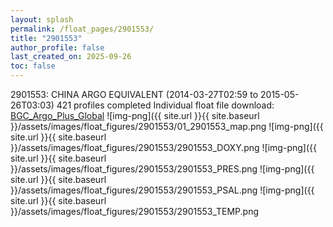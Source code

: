 ```yaml
---
layout: splash
permalink: /float_pages/2901553/
title: "2901553"
author_profile: false
last_created_on: 2025-09-26
toc: false
---
```

 
2901553: CHINA ARGO EQUIVALENT (2014-03-27T02:59 to 2015-05-26T03:03)
421 profiles completed
Individual float file download: [BGC_Argo_Plus_Global](https://ftp.soest.hawaii.edu/bgc_argo_plus/Individual_Floats/outliers_removed/2901553_Sprof_processed.nc)
![img-png]({{ site.url }}{{ site.baseurl }}/assets/images/float_figures/2901553/01_2901553_map.png
![img-png]({{ site.url }}{{ site.baseurl }}/assets/images/float_figures/2901553/2901553_DOXY.png
![img-png]({{ site.url }}{{ site.baseurl }}/assets/images/float_figures/2901553/2901553_PRES.png
![img-png]({{ site.url }}{{ site.baseurl }}/assets/images/float_figures/2901553/2901553_PSAL.png
![img-png]({{ site.url }}{{ site.baseurl }}/assets/images/float_figures/2901553/2901553_TEMP.png
